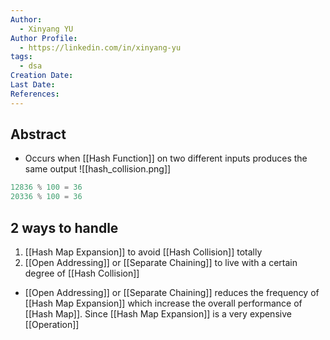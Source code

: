 ```yaml
---
Author:
  - Xinyang YU
Author Profile:
  - https://linkedin.com/in/xinyang-yu
tags:
  - dsa
Creation Date: 
Last Date: 
References:
---
```

## Abstract
- Occurs when [[Hash Function]] on two different inputs produces the same output
![[hash_collision.png]]
```java
12836 % 100 = 36
20336 % 100 = 36
```

## 2 ways to handle
1. [[Hash Map Expansion]] to avoid [[Hash Collision]] totally
2. [[Open Addressing]] or [[Separate Chaining]] to live with a certain degree of [[Hash Collision]]

- [[Open Addressing]] or [[Separate Chaining]] reduces the frequency of [[Hash Map Expansion]] which increase the overall performance of [[Hash Map]]. Since [[Hash Map Expansion]] is a very expensive [[Operation]] 